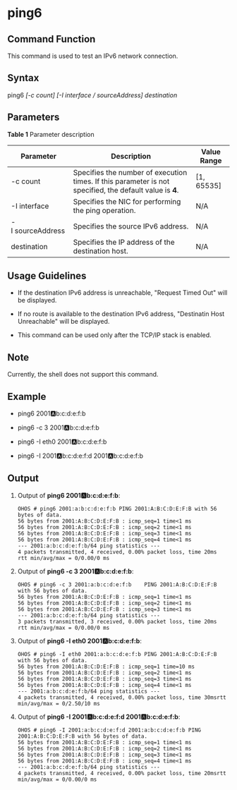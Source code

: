 # ping6


## Command Function

This command is used to test an IPv6 network connection.


## Syntax

ping6 *[-c count] [-I interface / sourceAddress] destination*


## Parameters

**Table 1** Parameter description

| Parameter                 | Description                           | Value Range|
| --------------------- | ----------------------------------- | -------- |
| -c&nbsp;count         | Specifies the number of execution times. If this parameter is not specified, the default value is **4**.| [1, 65535]  |
| -I&nbsp;interface     | Specifies the NIC for performing the ping operation. | N/A      |
| -I&nbsp;sourceAddress | Specifies the source IPv6 address.       | N/A      |
| destination           | Specifies the IP address of the destination host.                     | N/A      |


## Usage Guidelines

- If the destination IPv6 address is unreachable, "Request Timed Out" will be displayed.

- If no route is available to the destination IPv6 address, "Destinatin Host Unreachable" will be displayed.

- This command can be used only after the TCP/IP stack is enabled.

## Note

Currently, the shell does not support this command.

## Example

- ping6 2001:a:b:c:d:e:f:b

- ping6 -c 3 2001:a:b:c:d:e:f:b

- ping6 -I eth0 2001:a:b:c:d:e:f:b

- ping6 -I 2001:a:b:c:d:e:f:d 2001:a:b:c:d:e:f:b


## Output

1. Output of **ping6 2001:a:b:c:d:e:f:b**:

   ```
   OHOS # ping6 2001:a:b:c:d:e:f:b PING 2001:A:B:C:D:E:F:B with 56 bytes of data.
   56 bytes from 2001:A:B:C:D:E:F:B : icmp_seq=1 time<1 ms
   56 bytes from 2001:A:B:C:D:E:F:B : icmp_seq=2 time<1 ms
   56 bytes from 2001:A:B:C:D:E:F:B : icmp_seq=3 time<1 ms
   56 bytes from 2001:A:B:C:D:E:F:B : icmp_seq=4 time<1 ms
   --- 2001:a:b:c:d:e:f:b/64 ping statistics ---
   4 packets transmitted, 4 received, 0.00% packet loss, time 20ms
   rtt min/avg/max = 0/0.00/0 ms
   ```

2. Output of **ping6 -c 3 2001:a:b:c:d:e:f:b**:

   ```
   OHOS # ping6 -c 3 2001:a:b:c:d:e:f:b    PING 2001:A:B:C:D:E:F:B with 56 bytes of data.
   56 bytes from 2001:A:B:C:D:E:F:B : icmp_seq=1 time<1 ms
   56 bytes from 2001:A:B:C:D:E:F:B : icmp_seq=2 time<1 ms
   56 bytes from 2001:A:B:C:D:E:F:B : icmp_seq=3 time<1 ms
   --- 2001:a:b:c:d:e:f:b/64 ping statistics ---
   3 packets transmitted, 3 received, 0.00% packet loss, time 20ms
   rtt min/avg/max = 0/0.00/0 ms
   ```

3. Output of **ping6 -I eth0 2001:a:b:c:d:e:f:b**:

   ```
   OHOS # ping6 -I eth0 2001:a:b:c:d:e:f:b PING 2001:A:B:C:D:E:F:B with 56 bytes of data.
   56 bytes from 2001:A:B:C:D:E:F:B : icmp_seq=1 time=10 ms
   56 bytes from 2001:A:B:C:D:E:F:B : icmp_seq=2 time<1 ms
   56 bytes from 2001:A:B:C:D:E:F:B : icmp_seq=3 time<1 ms
   56 bytes from 2001:A:B:C:D:E:F:B : icmp_seq=4 time<1 ms
   --- 2001:a:b:c:d:e:f:b/64 ping statistics ---
   4 packets transmitted, 4 received, 0.00% packet loss, time 30msrtt min/avg/max = 0/2.50/10 ms
   ```

4. Output of **ping6 -I 2001:a:b:c:d:e:f:d 2001:a:b:c:d:e:f:b**:

   ```
   OHOS # ping6 -I 2001:a:b:c:d:e:f:d 2001:a:b:c:d:e:f:b PING 2001:A:B:C:D:E:F:B with 56 bytes of data.
   56 bytes from 2001:A:B:C:D:E:F:B : icmp_seq=1 time<1 ms
   56 bytes from 2001:A:B:C:D:E:F:B : icmp_seq=2 time<1 ms
   56 bytes from 2001:A:B:C:D:E:F:B : icmp_seq=3 time<1 ms
   56 bytes from 2001:A:B:C:D:E:F:B : icmp_seq=4 time<1 ms
   --- 2001:a:b:c:d:e:f:b/64 ping statistics ---
   4 packets transmitted, 4 received, 0.00% packet loss, time 20msrtt min/avg/max = 0/0.00/0 ms
   ```
